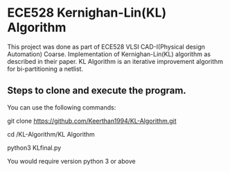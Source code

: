 # ECE528 Kernighan-Lin(KL) Algorithm

This project was done as part of ECE528 VLSI CAD-I(Physical design Automation) Coarse.
Implementation of Kernighan-Lin(KL) algorithm as described in their paper. KL Algorithm is an iterative improvement algorithm for bi-partitioning a netlist.


## Steps to clone and execute the program.
You can use the following commands:

git clone https://github.com/Keerthan1994/KL-Algorithm.git

cd  /KL-Algorithm/KL Algorithm

python3 KLfinal.py

You would require version python 3 or above
